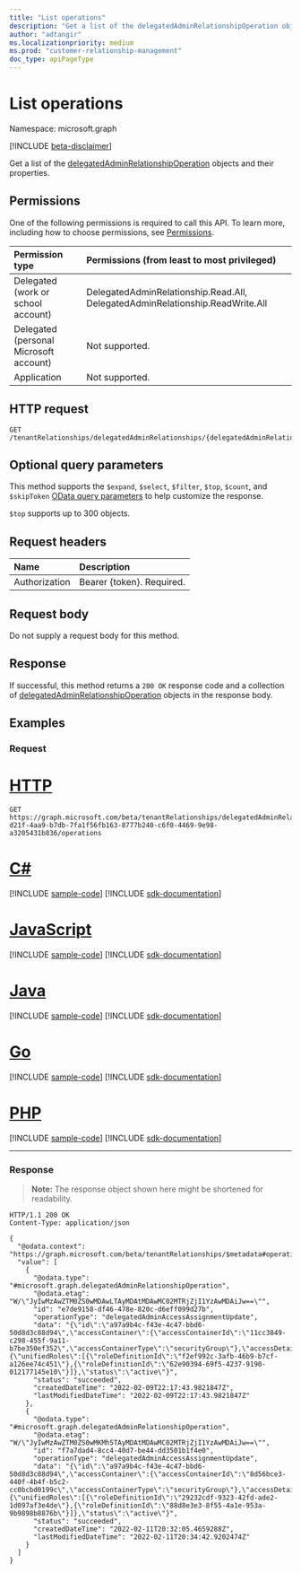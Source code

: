 ```yaml
---
title: "List operations"
description: "Get a list of the delegatedAdminRelationshipOperation objects and their properties."
author: "adtangir"
ms.localizationpriority: medium
ms.prod: "customer-relationship-management"
doc_type: apiPageType
---
```


# List operations
Namespace: microsoft.graph

[!INCLUDE [beta-disclaimer](../../includes/beta-disclaimer.md)]

Get a list of the [delegatedAdminRelationshipOperation](../resources/delegatedadminrelationshipoperation.md) objects and their properties.

## Permissions
One of the following permissions is required to call this API. To learn more, including how to choose permissions, see [Permissions](/graph/permissions-reference).

|Permission type|Permissions (from least to most privileged)|
|:---|:---|
|Delegated (work or school account)| DelegatedAdminRelationship.Read.All, DelegatedAdminRelationship.ReadWrite.All |
|Delegated (personal Microsoft account)| Not supported. |
|Application| Not supported. |

## HTTP request

<!-- {
  "blockType": "ignored"
}
-->
``` http
GET /tenantRelationships/delegatedAdminRelationships/{delegatedAdminRelationshipId}/operations
```

## Optional query parameters
This method supports the `$expand`, `$select`, `$filter`, `$top`, `$count`, and `$skipToken`  [OData query parameters](/graph/query-parameters) to help customize the response.

`$top` supports up to 300 objects.

## Request headers
|Name|Description|
|:---|:---|
|Authorization|Bearer {token}. Required.|

## Request body
Do not supply a request body for this method.

## Response

If successful, this method returns a `200 OK` response code and a collection of [delegatedAdminRelationshipOperation](../resources/delegatedadminrelationshipoperation.md) objects in the response body.

## Examples

### Request

# [HTTP](#tab/http)
<!-- {
  "blockType": "request",
  "name": "list_delegatedadminrelationshipoperation"
}
-->
``` http
GET https://graph.microsoft.com/beta/tenantRelationships/delegatedAdminRelationships/5d027261-d21f-4aa9-b7db-7fa1f56fb163-8777b240-c6f0-4469-9e98-a3205431b836/operations
```

# [C#](#tab/csharp)
[!INCLUDE [sample-code](../includes/snippets/csharp/list-delegatedadminrelationshipoperation-csharp-snippets.md)]
[!INCLUDE [sdk-documentation](../includes/snippets/snippets-sdk-documentation-link.md)]

# [JavaScript](#tab/javascript)
[!INCLUDE [sample-code](../includes/snippets/javascript/list-delegatedadminrelationshipoperation-javascript-snippets.md)]
[!INCLUDE [sdk-documentation](../includes/snippets/snippets-sdk-documentation-link.md)]

# [Java](#tab/java)
[!INCLUDE [sample-code](../includes/snippets/java/list-delegatedadminrelationshipoperation-java-snippets.md)]
[!INCLUDE [sdk-documentation](../includes/snippets/snippets-sdk-documentation-link.md)]

# [Go](#tab/go)
[!INCLUDE [sample-code](../includes/snippets/go/list-delegatedadminrelationshipoperation-go-snippets.md)]
[!INCLUDE [sdk-documentation](../includes/snippets/snippets-sdk-documentation-link.md)]

# [PHP](#tab/php)
[!INCLUDE [sample-code](../includes/snippets/php/list-delegatedadminrelationshipoperation-php-snippets.md)]
[!INCLUDE [sdk-documentation](../includes/snippets/snippets-sdk-documentation-link.md)]

---


### Response
>**Note:** The response object shown here might be shortened for readability.
<!-- {
  "blockType": "response",
  "truncated": true,
  "@odata.type": "Collection(microsoft.graph.delegatedAdminRelationshipOperation)"
}
-->
``` http
HTTP/1.1 200 OK
Content-Type: application/json

{
  "@odata.context": "https://graph.microsoft.com/beta/tenantRelationships/$metadata#operations",
  "value": [
    {
      "@odata.type": "#microsoft.graph.delegatedAdminRelationshipOperation",
      "@odata.etag": "W/\"JyIwMzAwZTM0ZS0wMDAwLTAyMDAtMDAwMC02MTRjZjI1YzAwMDAiJw==\"",
      "id": "e7de9158-df46-478e-820c-d6eff099d27b",
      "operationType": "delegatedAdminAccessAssignmentUpdate",
      "data": "{\"id\":\"a97a9b4c-f43e-4c47-bbd6-50d8d3c88d94\",\"accessContainer\":{\"accessContainerId\":\"11cc3849-c298-455f-9a11-b7be350ef352\",\"accessContainerType\":\"securityGroup\"},\"accessDetails\":{\"unifiedRoles\":[{\"roleDefinitionId\":\"f2ef992c-3afb-46b9-b7cf-a126ee74c451\"},{\"roleDefinitionId\":\"62e90394-69f5-4237-9190-012177145e10\"}]},\"status\":\"active\"}",
      "status": "succeeded",
      "createdDateTime": "2022-02-09T22:17:43.9821847Z",
      "lastModifiedDateTime": "2022-02-09T22:17:43.9821847Z"
    },
    {
      "@odata.type": "#microsoft.graph.delegatedAdminRelationshipOperation",
      "@odata.etag": "W/\"JyIwMzAwZTM0ZS0wMKMh5TAyMDAtMDAwMC02MTRjZjI1YzAwMDAiJw==\"",
      "id": "f7a7dad4-8cc4-40d7-be44-dd3501b1f4e0",
      "operationType": "delegatedAdminAccessAssignmentUpdate",
      "data": "{\"id\":\"a97a9b4c-f43e-4c47-bbd6-50d8d3c88d94\",\"accessContainer\":{\"accessContainerId\":\"8d56bce3-440f-4b4f-b5c2-cc0bcbd0199c\",\"accessContainerType\":\"securityGroup\"},\"accessDetails\":{\"unifiedRoles\":[{\"roleDefinitionId\":\"29232cdf-9323-42fd-ade2-1d097af3e4de\"},{\"roleDefinitionId\":\"88d8e3e3-8f55-4a1e-953a-9b9898b8876b\"}]},\"status\":\"active\"}",
      "status": "succeeded",
      "createdDateTime": "2022-02-11T20:32:05.4659288Z",
      "lastModifiedDateTime": "2022-02-11T20:34:42.9202474Z"
    }
  ]
}
```

